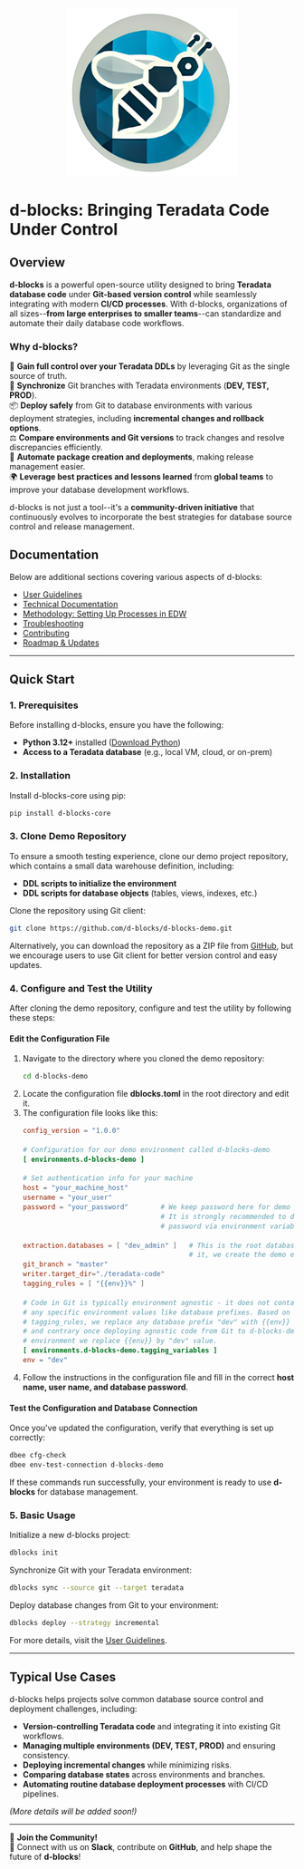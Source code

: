 <p align="center">
  <img src="docs/images/d_blocks_logo.png" alt="d-blocks Logo" width="300" />
</p>

# d-blocks: Bringing Teradata Code Under Control

## Overview

**d-blocks** is a powerful open-source utility designed to bring **Teradata database code** under **Git-based version control** while seamlessly integrating with modern **CI/CD processes**. With d-blocks, organizations of all sizes--**from large enterprises to smaller teams**--can standardize and automate their daily database code workflows.

### Why d-blocks?

🚀 **Gain full control over your Teradata DDLs** by leveraging Git as the single source of truth.<br>
🔄 **Synchronize** Git branches with Teradata environments (**DEV, TEST, PROD**).<br>
📦 **Deploy safely** from Git to database environments with various deployment strategies, including **incremental changes and rollback options**.<br>
⚖️ **Compare environments and Git versions** to track changes and resolve discrepancies efficiently.<br>
🤖 **Automate package creation and deployments**, making release management easier.<br>
🌍 **Leverage best practices and lessons learned** from **global teams** to improve your database development workflows.

d-blocks is not just a tool--it's a **community-driven initiative** that continuously evolves to incorporate the best strategies for database source control and release management.

## Documentation

Below are additional sections covering various aspects of d-blocks:

- [User Guidelines](docs/pages/user_guidelines.md)
- [Technical Documentation](docs/technical_documentation.md)
- [Methodology: Setting Up Processes in EDW](docs/methodology.md)
- [Troubleshooting](docs/troubleshooting.md)
- [Contributing](docs/contributing.md)
- [Roadmap & Updates](docs/roadmap.md)

--------------------------------------------------------------------------------

## Quick Start

### **1\. Prerequisites**

Before installing d-blocks, ensure you have the following:

- **Python 3.12+** installed ([Download Python](https://www.python.org/downloads/))
- **Access to a Teradata database** (e.g., local VM, cloud, or on-prem)

### **2. Installation**
Install d-blocks-core using pip:
```bash
pip install d-blocks-core
```

### **3. Clone Demo Repository**
To ensure a smooth testing experience, clone our demo project repository, which contains a small data warehouse definition, including:
- **DDL scripts to initialize the environment**
- **DDL scripts for database objects** (tables, views, indexes, etc.)

Clone the repository using Git client:
```bash
git clone https://github.com/d-blocks/d-blocks-demo.git
```

Alternatively, you can download the repository as a ZIP file from [GitHub](https://github.com/d-blocks/d-blocks-demo.git), but we encourage users to use Git client for better version control and easy updates.

### **4. Configure and Test the Utility**
After cloning the demo repository, configure and test the utility by following these steps:

#### **Edit the Configuration File**
1. Navigate to the directory where you cloned the demo repository:
   ```bash
   cd d-blocks-demo
   ```
2. Locate the configuration file **dblocks.toml** in the root directory and edit it.
3. The configuration file looks like this:
   ```toml
   config_version = "1.0.0"

   # Configuration for our demo environment called d-blocks-demo
   [ environments.d-blocks-demo ]

   # Set authentication info for your machine
   host = "your_machine_host"
   username = "your_user"
   password = "your_password"        # We keep password here for demo purposes.
                                     # It is strongly recommended to define user 
                                     # password via environment variable.

   extraction.databases = [ "dev_admin" ]   # This is the root database - under 
                                            # it, we create the demo environment
   git_branch = "master"
   writer.target_dir="./teradata-code"
   tagging_rules = [ "{{env}}%" ]

   # Code in Git is typically environment agnostic - it does not contain 
   # any specific environment values like database prefixes. Based on 
   # tagging_rules, we replace any database prefix "dev" with {{env}}
   # and contrary once deploying agnostic code from Git to d-blocks-demo
   # environment we replace {{env}} by "dev" value.
   [ environments.d-blocks-demo.tagging_variables ]
   env = "dev"
   ```
4. Follow the instructions in the configuration file and fill in the correct **host name, user name, and database password**.

#### **Test the Configuration and Database Connection**
Once you've updated the configuration, verify that everything is set up correctly:
```bash
dbee cfg-check
dbee env-test-connection d-blocks-demo
```
If these commands run successfully, your environment is ready to use **d-blocks** for database management.

### **5. Basic Usage**

Initialize a new d-blocks project:

```bash
dblocks init
```

Synchronize Git with your Teradata environment:

```bash
dblocks sync --source git --target teradata
```

Deploy database changes from Git to your environment:

```bash
dblocks deploy --strategy incremental
```

For more details, visit the [User Guidelines](docs/user_guidelines.md).

--------------------------------------------------------------------------------

## Typical Use Cases

d-blocks helps projects solve common database source control and deployment challenges, including:

- **Version-controlling Teradata code** and integrating it into existing Git workflows.
- **Managing multiple environments (DEV, TEST, PROD)** and ensuring consistency.
- **Deploying incremental changes** while minimizing risks.
- **Comparing database states** across environments and branches.
- **Automating routine database deployment processes** with CI/CD pipelines.

_(More details will be added soon!)_

--------------------------------------------------------------------------------

📢 **Join the Community!**<br>
💬 Connect with us on **Slack**, contribute on **GitHub**, and help shape the future of **d-blocks**!
